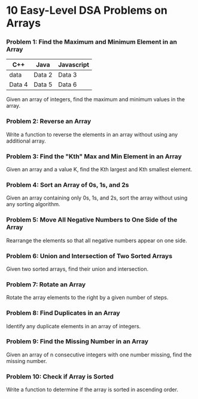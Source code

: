 # 10 Easy-Level DSA Problems on Arrays

### Problem 1: Find the Maximum and Minimum Element in an Array

| C++    | Java   | Javascript |
| ------ | ------ | ---------- |
| data   | Data 2 | Data 3     |
| Data 4 | Data 5 | Data 6     |

Given an array of integers, find the maximum and minimum values in the array.

### Problem 2: Reverse an Array

Write a function to reverse the elements in an array without using any additional array.

### Problem 3: Find the "Kth" Max and Min Element in an Array

Given an array and a value K, find the Kth largest and Kth smallest element.

### Problem 4: Sort an Array of 0s, 1s, and 2s

Given an array containing only 0s, 1s, and 2s, sort the array without using any sorting algorithm.

### Problem 5: Move All Negative Numbers to One Side of the Array

Rearrange the elements so that all negative numbers appear on one side.

### Problem 6: Union and Intersection of Two Sorted Arrays

Given two sorted arrays, find their union and intersection.

### Problem 7: Rotate an Array

Rotate the array elements to the right by a given number of steps.

### Problem 8: Find Duplicates in an Array

Identify any duplicate elements in an array of integers.

### Problem 9: Find the Missing Number in an Array

Given an array of n consecutive integers with one number missing, find the missing number.

### Problem 10: Check if Array is Sorted

Write a function to determine if the array is sorted in ascending order.
